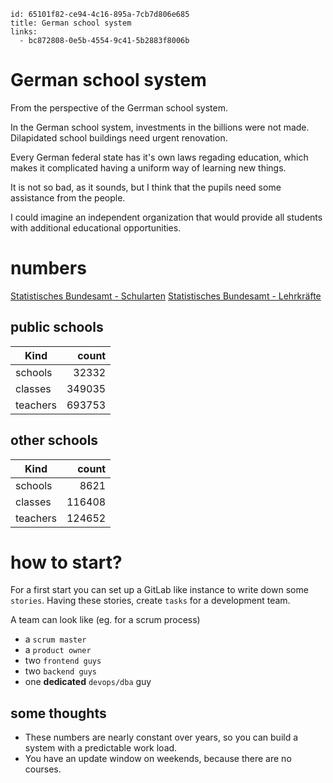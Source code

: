 ```
id: 65101f82-ce94-4c16-895a-7cb7d806e685
title: German school system
links:
  - bc872808-0e5b-4554-9c41-5b2883f8006b
```
# German school system

From the perspective of the Gerrman school system.

In the German school system, investments in the billions were not made.
Dilapidated school buildings need urgent renovation.

Every German federal state has it's own laws regading education, 
which makes it complicated having a uniform way of learning new things.

It is not so bad, as it sounds, but I think that the pupils need some 
assistance from the people.

I could imagine an independent organization that would provide all 
students with additional educational opportunities.

# numbers

[Statistisches Bundesamt - Schularten][1]
[Statistisches Bundesamt - Lehrkräfte][2]

## public schools

| Kind           | count   |
| -------------- | ------: |
| schools        | 32332   |
| classes        | 349035  |
| teachers       | 693753  |

## other schools

| Kind           | count   |
| -------------- | ------: |
| schools        | 8621    |
| classes        | 116408  |
| teachers       | 124652  |

# how to start?

For a first start you can set up a GitLab like instance to write down some `stories`.
Having these stories, create `tasks` for a development team.

A team can look like (eg. for a scrum process)

* a `scrum master`
* a `product owner`
* two `frontend guys`
* two `backend guys`
* one **dedicated** `devops/dba` guy

## some thoughts

* These numbers are nearly constant over years, so you can build a system with a predictable work load.
* You have an update window on weekends, because there are no courses.

[1]: https://www.destatis.de/DE/Themen/Gesellschaft-Umwelt/Bildung-Forschung-Kultur/Schulen/Tabellen/allgemeinbildende-beruflicheschulen-schularten.html
[2]: https://www.destatis.de/DE/Themen/Gesellschaft-Umwelt/Bildung-Forschung-Kultur/Schulen/Tabellen/allgemeinbildende-beruflicheschulen-lehrkraefte.html
